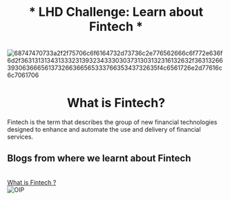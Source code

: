 <h1 align ="center">* LHD Challenge: Learn about Fintech *</h1>

<br />![68747470733a2f2f75706c6f6164732d73736c2e776562666c6f772e636f6d2f3631313134313332313932343330303731303132316132632f3631326639306366656137326636656533376635343732635f4c6561726e2d77616c6c7061706](https://user-images.githubusercontent.com/86939391/137496777-48fed249-6e02-46c8-8540-00b38cfddddc.jpg)

<h1 align ="center">  What is Fintech?</h1>

Fintech is the term that describes the group of new financial technologies designed to enhance and automate the use and delivery  of financial services.


## Blogs from where we learnt about Fintech
<br />[What is Fintech ?](https://builtin.com/fintech)
<br />![OIP](https://user-images.githubusercontent.com/86939391/137500504-9c921bf6-7e10-4795-ab6a-71905b16db7d.jpg)
<br />[](https://financesonline.com/what-is-fintech/#toc2)

